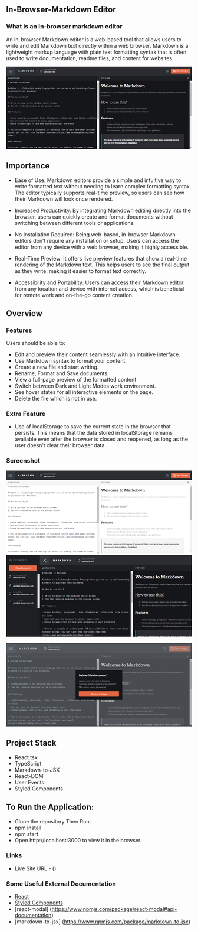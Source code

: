 ## In-Browser-Markdown Editor

### What is an In-browser markdown editor

An in-browser Markdown editor is a web-based tool that allows users to write and edit Markdown text directly within a web browser. Markdown is a lightweight markup language with plain text formatting syntax that is often used to write documentation, readme files, and content for websites.

![](./Screenshot1.png)

## Importance

- Ease of Use: Markdown editors provide a simple and intuitive way to write formatted text without needing to learn complex formatting syntax. The editor typically supports real-time preview, so users can see how their Markdown will look once rendered.

- Increased Productivity: By integrating Markdown editing directly into the browser, users can quickly create and format documents without switching between different tools or applications.

- No Installation Required: Being web-based, in-browser Markdown editors don’t require any installation or setup. Users can access the editor from any device with a web browser, making it highly accessible.

- Real-Time Preview: It offers live preview features that show a real-time rendering of the Markdown text. This helps users to see the final output as they write, making it easier to format text correctly.

- Accessibility and Portability: Users can access their Markdown editor from any location and device with internet access, which is beneficial for remote work and on-the-go content creation.


## Overview

### Features

Users should be able to:
- Edit and preview their content seamlessly with an intuitive interface.
- Use Markdown syntax to format your content.
- Create a new file and start writing.
- Rename, Format and Save documents.
- View a full-page preview of the formatted content
- Switch between Dark and Light Modes work environment.
- See hover states for all interactive elements on the page.
- Delete the file which is not in use.

### Extra Feature

- Use of localStorage to save the current state in the browser that persists. This means that the data stored in localStorage remains available even after the browser is closed and reopened, as long as the user doesn’t clear their browser data.


### Screenshot

![](./Sceenshot2(lightmd).png)            ![](./Sceenshot3(SideMenu).png) 

![](./Sceenshot4(del).png)    


## Project Stack

- React.tsx
- TypeScript
- Markdown-to-JSX
- React-DOM
- User Events
- Styled Components


## To Run the Application:

- Clone the repository
  Then Run:
- npm install  
- npm start
- Open http://localhost:3000 to view it in the browser.


### Links

- Live Site URL - ()


### Some Useful External Documentation

- [React](https://reactjs.org/)
- [Styled Components](https://styled-components.com/)
- [react-modal] (https://www.npmjs.com/package/react-modal#api-documentation)
- [markdown-to-jsx] (https://www.npmjs.com/package/markdown-to-jsx)

